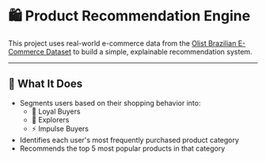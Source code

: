 # 🛍️ Product Recommendation Engine

This project uses real-world e-commerce data from the [Olist Brazilian E-Commerce Dataset](https://www.kaggle.com/datasets/olistbr/brazilian-ecommerce) to build a simple, explainable recommendation system.

---

## 🚀 What It Does

- Segments users based on their shopping behavior into:
  - 🧠 Loyal Buyers
  - 🧭 Explorers
  - ⚡ Impulse Buyers
- Identifies each user's most frequently purchased product category
- Recommends the top 5 most popular products in that category
